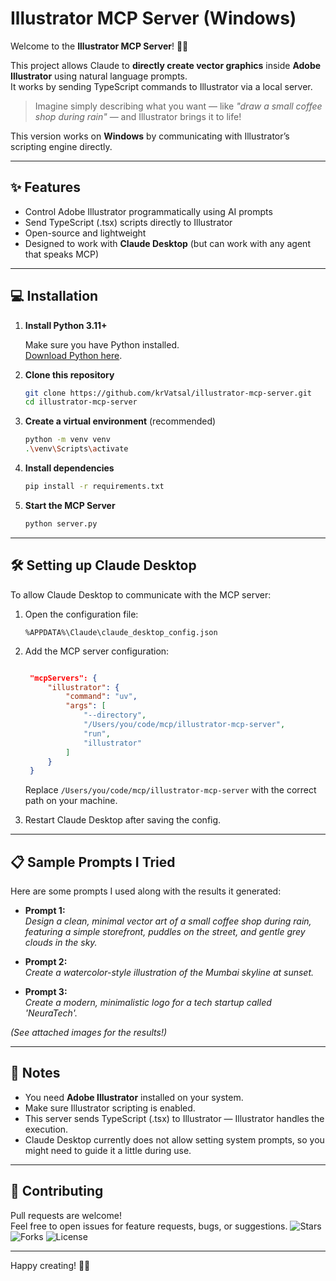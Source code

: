 # Illustrator MCP Server (Windows)

Welcome to the **Illustrator MCP Server**! 🎨🚀

This project allows Claude to **directly create vector graphics** inside **Adobe Illustrator** using natural language prompts.  
It works by sending TypeScript commands to Illustrator via a local server.

> Imagine simply describing what you want — like *"draw a small coffee shop during rain"* — and Illustrator brings it to life!

This version works on **Windows** by communicating with Illustrator’s scripting engine directly.

---

## ✨ Features
- Control Adobe Illustrator programmatically using AI prompts
- Send TypeScript (.tsx) scripts directly to Illustrator
- Open-source and lightweight
- Designed to work with **Claude Desktop** (but can work with any agent that speaks MCP)

---

## 💻 Installation

1. **Install Python 3.11+**

   Make sure you have Python installed.  
   [Download Python here](https://www.python.org/downloads/).

2. **Clone this repository**

   ```bash
   git clone https://github.com/krVatsal/illustrator-mcp-server.git
   cd illustrator-mcp-server
   ```

3. **Create a virtual environment** (recommended)

   ```bash
   python -m venv venv
   .\venv\Scripts\activate
   ```

4. **Install dependencies**

   ```bash
   pip install -r requirements.txt
   ```

5. **Start the MCP Server**

   ```bash
   python server.py
   ```

---

## 🛠️ Setting up Claude Desktop

To allow Claude Desktop to communicate with the MCP server:

1. Open the configuration file:

   ```
   %APPDATA%\Claude\claude_desktop_config.json
   ```

2. Add the MCP server configuration:

   ```json

    "mcpServers": {
        "illustrator": {
            "command": "uv",
            "args": [
                "--directory",
                "/Users/you/code/mcp/illustrator-mcp-server",
                "run",
                "illustrator"
            ]
        }
    }

   ```

   Replace `/Users/you/code/mcp/illustrator-mcp-server` with the correct path on your machine.

3. Restart Claude Desktop after saving the config.

---

## 📋 Sample Prompts I Tried

Here are some prompts I used along with the results it generated:

- **Prompt 1:**  
  *Design a clean, minimal vector art of a small coffee shop during rain, featuring a simple storefront, puddles on the street, and gentle grey clouds in the sky.*

- **Prompt 2:**  
  *Create a watercolor-style illustration of the Mumbai skyline at sunset.*

- **Prompt 3:**  
  *Create a modern, minimalistic logo for a tech startup called 'NeuraTech'.*

*(See attached images for the results!)*

---


## 🧐 Notes

- You need **Adobe Illustrator** installed on your system.
- Make sure Illustrator scripting is enabled.
- This server sends TypeScript (.tsx) to Illustrator — Illustrator handles the execution.
- Claude Desktop currently does not allow setting system prompts, so you might need to guide it a little during use.

---


## 📢 Contributing

Pull requests are welcome!  
Feel free to open issues for feature requests, bugs, or suggestions.
![Stars](https://img.shields.io/github/stars/vatsalxyz/illustrator-mcp)
![Forks](https://img.shields.io/github/forks/vatsalxyz/illustrator-mcp)
![License](https://img.shields.io/github/license/vatsalxyz/illustrator-mcp)

---

Happy creating! 🌈💛
